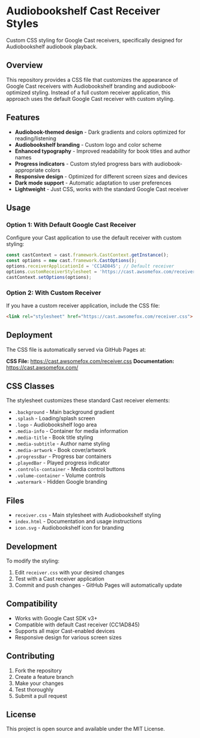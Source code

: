 # Audiobookshelf Cast Receiver Styles

Custom CSS styling for Google Cast receivers, specifically designed for Audiobookshelf audiobook playback.

## Overview

This repository provides a CSS file that customizes the appearance of Google Cast receivers with Audiobookshelf branding and audiobook-optimized styling. Instead of a full custom receiver application, this approach uses the default Google Cast receiver with custom styling.

## Features

- **Audiobook-themed design** - Dark gradients and colors optimized for reading/listening
- **Audiobookshelf branding** - Custom logo and color scheme  
- **Enhanced typography** - Improved readability for book titles and author names
- **Progress indicators** - Custom styled progress bars with audiobook-appropriate colors
- **Responsive design** - Optimized for different screen sizes and devices
- **Dark mode support** - Automatic adaptation to user preferences
- **Lightweight** - Just CSS, works with the standard Google Cast receiver

## Usage

### Option 1: With Default Google Cast Receiver

Configure your Cast application to use the default receiver with custom styling:

```javascript
const castContext = cast.framework.CastContext.getInstance();
const options = new cast.framework.CastOptions();
options.receiverApplicationId = 'CC1AD845'; // Default receiver
options.customReceiverStylesheet = 'https://cast.awsomefox.com/receiver.css';
castContext.setOptions(options);
```

### Option 2: With Custom Receiver

If you have a custom receiver application, include the CSS file:

```html
<link rel="stylesheet" href="https://cast.awsomefox.com/receiver.css">
```

## Deployment

The CSS file is automatically served via GitHub Pages at:

**CSS File:** https://cast.awsomefox.com/receiver.css
**Documentation:** https://cast.awsomefox.com/

## CSS Classes

The stylesheet customizes these standard Cast receiver elements:

- `.background` - Main background gradient
- `.splash` - Loading/splash screen
- `.logo` - Audiobookshelf logo area
- `.media-info` - Container for media information  
- `.media-title` - Book title styling
- `.media-subtitle` - Author name styling
- `.media-artwork` - Book cover/artwork
- `.progressBar` - Progress bar containers
- `.playedBar` - Played progress indicator  
- `.controls-container` - Media control buttons
- `.volume-container` - Volume controls
- `.watermark` - Hidden Google branding

## Files

- `receiver.css` - Main stylesheet with Audiobookshelf styling
- `index.html` - Documentation and usage instructions
- `icon.svg` - Audiobookshelf icon for branding

## Development

To modify the styling:

1. Edit `receiver.css` with your desired changes
2. Test with a Cast receiver application
3. Commit and push changes - GitHub Pages will automatically update

## Compatibility

- Works with Google Cast SDK v3+
- Compatible with default Cast receiver (CC1AD845)
- Supports all major Cast-enabled devices
- Responsive design for various screen sizes

## Contributing

1. Fork the repository
2. Create a feature branch
3. Make your changes
4. Test thoroughly
5. Submit a pull request

## License

This project is open source and available under the MIT License.